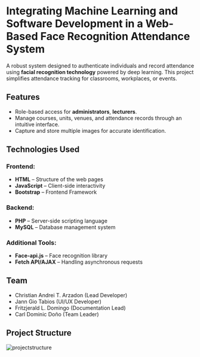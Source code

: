 ﻿# Integrating Machine Learning and Software Development in a Web-Based Face Recognition Attendance System

A robust system designed to authenticate individuals and record attendance using **facial recognition technology** powered by deep learning. This project simplifies attendance tracking for classrooms, workplaces, or events.


## **Features**

- Role-based access for **administrators**, **lecturers**.
- Manage courses, units, venues, and attendance records through an intuitive interface.
- Capture and store multiple images for accurate identification.

## **Technologies Used**

### Frontend:
- **HTML** – Structure of the web pages  
- **JavaScript** – Client-side interactivity  
- **Bootstrap** – Frontend Framework

### Backend:
- **PHP** – Server-side scripting language  
- **MySQL** – Database management system  

### Additional Tools:
- **Face-api.js** – Face recognition library  
- **Fetch API/AJAX** – Handling asynchronous requests   

## **Team**
- Christian Andrei T. Arzadon (Lead Developer)
- Jann Gio Tabios (UI/UX Developer)
- Fritzjerald L. Domingo (Documentation Lead)
- Carl Dominic Doño (Team Leader)

## Project Structure

![projectstructure](https://github.com/user-attachments/assets/f051145e-3288-4dd1-9174-4906ea11790e)
